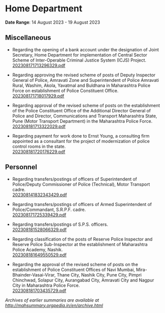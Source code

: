 # Home Department

**Date Range**: 14 August 2023 - 19 August 2023


## Miscellaneous
- Regarding the opening of a bank account under the designation of Joint Secretary, Home Department for implementation of Central Sector Scheme of Inter-Operable Criminal Justice System (ICJS) Project.\
  [202308171713296329.pdf](https://gr.maharashtra.gov.in/Site/Upload/Government%20Resolutions/English/202308171713296329.pdf)

- Regarding approving the revised scheme of posts of Deputy Inspector General of Police, Amravati Zone and Superintendent of Police Amravati Rural, Washim, Akola, Yavatmal and Buldhana in Maharashtra Police Force on establishment of Police Constituent Office.\
  [202308171718017929.pdf](https://gr.maharashtra.gov.in/Site/Upload/Government%20Resolutions/English/202308171718017929.pdf)

- Regarding approval of the revised scheme of posts on the establishment of the Police Constituent Office of the Additional Director General of Police and Director, Communications and Transport Maharashtra State, Pune (Motor Transport Department) in the Maharashtra Police Force.\
  [202308181713322029.pdf](https://gr.maharashtra.gov.in/Site/Upload/Government%20Resolutions/English/202308181713322029.pdf)

- Regarding payment for work done to Ernst Young, a consulting firm appointed as a consultant for the project of modernization of police control rooms in the state.\
  [202308181720176229.pdf](https://gr.maharashtra.gov.in/Site/Upload/Government%20Resolutions/English/202308181720176229.pdf)

## Personnel
- Regarding transfers/postings of officers of Superintendent of Police/Deputy Commissioner of Police (Technical), Motor Transport cadre.\
  [202308141832343429.pdf](https://gr.maharashtra.gov.in/Site/Upload/Government%20Resolutions/English/202308141832343429.pdf)

- Regarding transfers/postings of officers of Armed Superintendent of Police/Commandant, S.R.P.F. cadre.\
  [202308171725339429.pdf](https://gr.maharashtra.gov.in/Site/Upload/Government%20Resolutions/English/202308171725339429.pdf)

- Regarding transfers/postings of S.P.S. officers.\
  [202308181528066329.pdf](https://gr.maharashtra.gov.in/Site/Upload/Government%20Resolutions/English/202308181528066329.pdf)

- Regarding classification of the posts of Reserve Police Inspector and Reserve Police Sub-Inspector at the establishment of Maharashtra Police Academy, Nashik.\
  [202308181649550529.pdf](https://gr.maharashtra.gov.in/Site/Upload/Government%20Resolutions/English/202308181649550529.pdf)

- Regarding the approval of the revised scheme of posts on the establishment of Police Constituent Offices of Navi Mumbai, Mira-Bhainder-Vasai-Virar, Thane City, Nashik City, Pune City, Pimpri Chinchwad, Solapur City, Aurangabad City, Amravati City and Nagpur City in Maharashtra Police Force.\
  [202308181703435729.pdf](https://gr.maharashtra.gov.in/Site/Upload/Government%20Resolutions/English/202308181703435729.pdf)


*Archives of earlier summaries are available at http://mahsummary.orgpedia.in/en/archive.html*